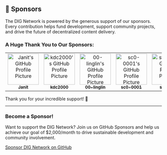 ## 🎉 Sponsors

The DIG Network is powered by the generous support of our sponsors. Every contribution helps fund development, support community projects, and drive the future of decentralized content delivery. 

### A Huge Thank You to Our Sponsors:

<table>
  <tr>
    <td align="center">
      <a href="https://github.com/janit">
        <img src="https://avatars.githubusercontent.com/janit" width="100" alt="Janit's GitHub Profile Picture"/>
        <br/>
        <sub><b>Janit</b></sub>
      </a>
    </td>
    <td align="center">
      <a href="https://github.com/kdc2000">
        <img src="https://avatars.githubusercontent.com/kdc2000" width="100" alt="kdc2000's GitHub Profile Picture"/>
        <br/>
        <sub><b>kdc2000</b></sub>
      </a>
    </td>
    <td align="center">
      <a href="https://github.com/00-linglin">
        <img src="https://avatars.githubusercontent.com/00-linglin" width="100" alt="00-linglin's GitHub Profile Picture"/>
        <br/>
        <sub><b>00-linglin</b></sub>
      </a>
    </td>
    <td align="center">
      <a href="https://github.com/sc0-0001">
        <img src="https://avatars.githubusercontent.com/sc0-0001" width="100" alt="sc0-0001's GitHub Profile Picture"/>
        <br/>
        <sub><b>sc0-0001</b></sub>
      </a>
    </td>
       <td align="center">
      <a href="https://github.com/steppsr">
        <img src="https://avatars.githubusercontent.com/steppsr" width="100" alt="steppsr's GitHub Profile Picture"/>
        <br/>
        <sub><b>steppsr</b></sub>
      </a>
    </td>
     <td align="center">
      <a href="https://github.com/thesemaphoreslim">
        <img src="https://avatars.githubusercontent.com/thesemaphoreslim" width="100" alt="thesemaphoreslim's GitHub Profile Picture"/>
        <br/>
        <sub><b>thesemaphoreslim</b></sub>
      </a>
    </td>
  </tr>
</table>

Thank you for your incredible support! 🙌

---

### Become a Sponsor!

Want to support the DIG Network? Join us on GitHub Sponsors and help us achieve our goal of $2,000/month to drive sustainable development and community involvement.

[Sponsor DIG Network on GitHub](https://github.com/sponsors/DIG-Network)
